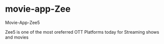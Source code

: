 # movie-app-Zee

Movie-App-Zee5

Zee5 is one of the most oreferred OTT Platforms today for Streaming shows and movies
